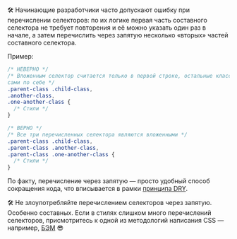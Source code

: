 🛠 Начинающие разработчики часто допускают ошибку при перечислении селекторов: по их логике первая часть составного селектора не требует повторения и её можно указать один раз в начале, а затем перечислить через запятую несколько «вторых» частей составного селектора.

Пример:

```css
/* НЕВЕРНО */
/* Вложенным селектор считается только в первой строке, остальные классы отдельные,
сами по себе */
.parent-class .child-class,
.another-class,
.one-another-class {
  /* Стили */
}

/* ВЕРНО */
/* Все три перечисленных селектора являются вложенными */
.parent-class .child-class,
.parent-class .another-class,
.parent-class .one-another-class {
  /* Стили */
}
```

По факту, перечисление через запятую — просто удобный способ сокращения кода, что вписывается в рамки [принципа DRY](https://ru.wikipedia.org/wiki/Don%E2%80%99t_repeat_yourself).

🛠 Не злоупотребляйте перечислением селекторов через запятую. Особенно составных. Если в стилях слишком много перечислений селекторов, присмотритесь к одной из методологий написания CSS — например, [БЭМ](https://ru.bem.info/methodology/) 😎
